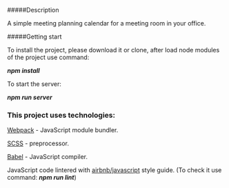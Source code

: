 #####Description

A simple meeting planning calendar for a meeting room in your office.

#####Getting start

To install the project, please download it or clone, after load node modules of the project use command:


***npm install***

To start the server: 

***npm run server***

### This project uses technologies:

[Webpack](https://webpack.js.org/) - JavaScript module bundler.

[SCSS](https://sass-lang.com/) - preprocessor.

[Babel](https://babeljs.io/) - JavaScript compiler.

JavaScript code lintered with [airbnb/javascript](https://github.com/airbnb/javascript) style guide.
(To check it use command: ***npm run lint***)

